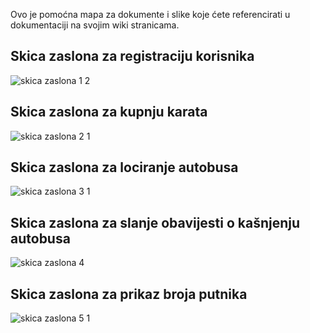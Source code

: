 Ovo je pomoćna mapa za dokumente i slike koje ćete referencirati u dokumentaciji na svojim wiki stranicama. 
## Skica zaslona za registraciju korisnika<br/>
![skica zaslona 1 2](https://github.com/foivz/pi2024-zadace-filipmarkic/assets/150360331/2de10e16-ec9e-42f4-bedb-2adb6822390b)
<br/>
## Skica zaslona za kupnju karata<br/>
![skica zaslona 2 1](https://github.com/foivz/pi2024-zadace-filipmarkic/assets/150360331/4099d86e-3c06-4de6-976a-83c0adf4b442)
<br/>
## Skica zaslona za lociranje autobusa<br/>
![skica zaslona 3 1](https://github.com/foivz/pi2024-zadace-filipmarkic/assets/150360331/f832e513-8b14-4795-8115-1c2cef7eddd3)
<br/>
## Skica zaslona za slanje obavijesti o kašnjenju autobusa<br/>
![skica zaslona 4](https://github.com/foivz/pi2024-zadace-filipmarkic/assets/150360331/adf09584-476c-4550-bfc3-05a60b236ce1)
<br/>
## Skica zaslona za prikaz broja putnika<br/>
![skica zaslona 5 1](https://github.com/foivz/pi2024-zadace-filipmarkic/assets/150360331/ddb8457d-2298-4ed5-a0ad-e2d8cf73c3d0)
<br/>
